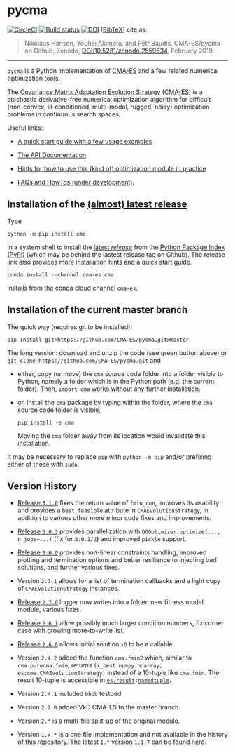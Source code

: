 # pycma &nbsp; &nbsp; &nbsp; &nbsp; 
[![CircleCI](https://circleci.com/gh/CMA-ES/pycma/tree/master.svg?style=shield)](https://circleci.com/gh/CMA-ES/pycma/tree/master)
[![Build status](https://ci.appveyor.com/api/projects/status/1rge11pwyt55b26k?svg=true)](https://ci.appveyor.com/project/nikohansen/pycma)
[![DOI](https://zenodo.org/badge/68926339.svg)](https://doi.org/10.5281/zenodo.2559634)
[[BibTeX](http://cma-es.github.io/pycmabibtex.bib)] cite as:
> Nikolaus Hansen, Youhei Akimoto, and Petr Baudis. CMA-ES/pycma on Github. Zenodo, [DOI:10.5281/zenodo.2559634](https://doi.org/10.5281/zenodo.2559634), February 2019. 
---

<!--- 

[![Build status](https://ci.appveyor.com/api/projects/status/1rge11pwyt55b26k/branch/master?svg=true)](https://ci.appveyor.com/project/nikohansen/pycma/branch/master)

Zenodo: 34 points to the latest, this is 35: https://zenodo.org/badge/latestdoi/68926339 

--->
  
``pycma`` is a Python implementation of [CMA-ES](http://cma-es.github.io/) and a few related numerical optimization tools.

The [Covariance Matrix Adaptation Evolution Strategy](https://en.wikipedia.org/wiki/CMA-ES) 
([CMA-ES](http://cma-es.github.io/)) is a stochastic derivative-free numerical optimization
algorithm for difficult (non-convex, ill-conditioned, multi-modal, rugged, noisy) optimization
problems in continuous search spaces.

Useful links:

* [A quick start guide with a few usage examples](https://pypi.python.org/pypi/cma)

* [The API Documentation](http://cma-es.github.io/apidocs-pycma)

* [Hints for how to use this (kind of) optimization module in practice](http://cma-es.github.io/cmaes_sourcecode_page.html#practical)

* [FAQs and HowTos (under development)](https://github.com/CMA-ES/pycma/issues?q=is:issue+label:FAQ).

## Installation of the [(almost) latest release](https://pypi.python.org/pypi/cma)

Type

    python -m pip install cma

in a system shell to install the [latest _release_](https://pypi.python.org/pypi/cma)
from the [Python Package Index (PyPI)](https://pypi.python.org/pypi) (which may be 
behind the lastest release tag on Github). The release link also provides more installation hints and a quick start guide.

    conda install --channel cma-es cma

installs from the conda cloud channel `cma-es`.

## Installation of the current master branch

The quick way (requires git to be installed):

    pip install git+https://github.com/CMA-ES/pycma.git@master

The long version: download and unzip the code (see green button above) or
``git clone https://github.com/CMA-ES/pycma.git`` and

- either, copy (or move) the ``cma`` source code folder into a folder visible to Python, 
  namely a folder which is in the Python path (e.g. the current folder). Then, 
  ``import cma`` works without any further installation.

- or, install the ``cma`` package by typing within the folder, where the ``cma`` source 
  code folder is visible,

      pip install -e cma

  Moving the ``cma`` folder away from its location would invalidate this
  installation.

It may be necessary to replace ``pip`` with ``python -m pip`` and/or prefixing
either of these with ``sudo``.

## Version History

* [Release ``3.1.0``](https://github.com/CMA-ES/pycma/releases/tag/r3.1.0)
  fixes the return value of `fmin_con`, improves its usability and provides
  a `best_feasible` attribute in `CMAEvolutionStrategy`, in addition to
  various other more minor code fixes and improvements.

* [Release ``3.0.3``](https://github.com/CMA-ES/pycma/releases/tag/r3.0.3) provides parallelization with ``OOOptimizer.optimize(..., n_jobs=...)`` (fix for ``3.0.1/2``) and improved `pickle` support.

* [Release ``3.0.0``](https://github.com/CMA-ES/pycma/releases/tag/r3.0.0) provides non-linear constraints handling, improved plotting and termination options and better resilience to injecting bad solutions, and further various fixes.

* Version ``2.7.1`` allows for a list of termination callbacks and a light copy of `CMAEvolutionStrategy` instances.

* [Release ``2.7.0``](https://github.com/CMA-ES/pycma/releases/tag/r2.7.0) logger now writes into a folder, new fitness model module, various fixes.

* [Release ``2.6.1``](https://github.com/CMA-ES/pycma/releases/tag/r2.6.1) allow possibly much larger condition numbers, fix corner case with growing more-to-write list.

* [Release ``2.6.0``](https://github.com/CMA-ES/pycma/releases/tag/r2.6.0) allows initial solution `x0` to be a callable.

* Version ``2.4.2`` added the function `cma.fmin2` which, similar to `cma.purecma.fmin`, 
  returns ``(x_best:numpy.ndarray, es:cma.CMAEvolutionStrategy)``  instead of a 10-tuple
  like `cma.fmin`. The result 10-tuple is accessible in [``es.result``](https://github.com/CMA-ES/pycma/blob/025ef1fed91c86690a21e9ed81713062d29398ff/cma/evolution_strategy.py#L942)``:``[``namedtuple``](https://docs.python.org/3/library/collections.html#collections.namedtuple).
  
* Version ``2.4.1`` included ``bbob`` testbed.

* Version ``2.2.0`` added VkD CMA-ES to the master branch.

* Version ``2.*`` is a multi-file split-up of the original module.

* Version ``1.x.*`` is a one file implementation and not available in the history of
  this repository. The latest ``1.*`` version ``1.1.7`` can be found
  [here](https://pypi.python.org/pypi/cma/1.1.7).
  
